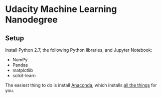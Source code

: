 # Udacity Machine Learning Nanodegree
## Setup

Install Python 2.7, the following Python libraries, and Jupyter Notebook:

- NumPy
- Pandas
- matplotlib
- scikit-learn

The easiest thing to do is install [Anaconda](https://www.continuum.io/downloads), which installs [all the things](https://docs.continuum.io/anaconda/pkg-docs) for you.
